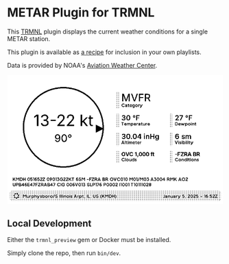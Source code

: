 # METAR Plugin for TRMNL

This [TRMNL](https://usetrmnl.com/) plugin displays the current weather conditions for a single METAR station.

This plugin is available as [a recipe](https://usetrmnl.com/recipes/21542/install) for inclusion in your own playlists.

Data is provided by NOAA's [Aviation Weather Center](https://aviationweather.gov/data/api/).

![Preview of TRMNL dashboard](preview.png)

## Local Development

Either the `trmnl_preview` gem or Docker must be installed.

Simply clone the repo, then run `bin/dev`.